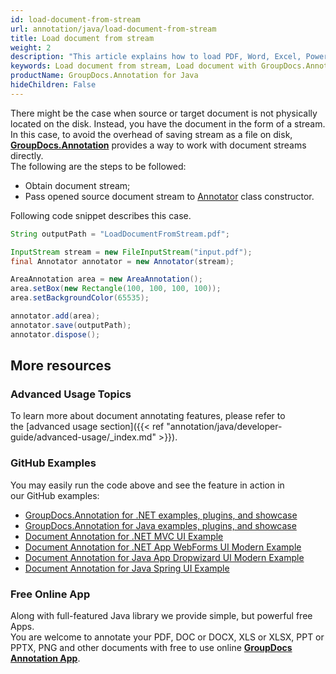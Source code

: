 ```yaml
---
id: load-document-from-stream
url: annotation/java/load-document-from-stream
title: Load document from stream
weight: 2
description: "This article explains how to load PDF, Word, Excel, PowerPoint documents from stream when using GroupDocs.Annotation for Java."
keywords: Load document from stream, Load document with GroupDocs.Annotation
productName: GroupDocs.Annotation for Java
hideChildren: False
---
```

There might be the case when source or target document is not physically located on the disk. Instead, you have the document in the form of a stream. In this case, to avoid the overhead of saving stream as a file on disk, [**GroupDocs.Annotation**](https://products.groupdocs.com/annotation/java) provides a way to work with document streams directly.   
The following are the steps to be followed:

*   Obtain document stream; 
*   Pass opened source document stream to [Annotator](https://apireference.groupdocs.com/java/annotation/com.groupdocs.annotation/Annotator) class constructor.

Following code snippet describes this case.



```java
String outputPath = "LoadDocumentFromStream.pdf";

InputStream stream = new FileInputStream("input.pdf");
final Annotator annotator = new Annotator(stream);

AreaAnnotation area = new AreaAnnotation();
area.setBox(new Rectangle(100, 100, 100, 100));
area.setBackgroundColor(65535);

annotator.add(area);
annotator.save(outputPath);
annotator.dispose();
```

## More resources
### Advanced Usage Topics
To learn more about document annotating features, please refer to the [advanced usage section]({{< ref "annotation/java/developer-guide/advanced-usage/_index.md" >}}).

### GitHub Examples
You may easily run the code above and see the feature in action in our GitHub examples:

*   [GroupDocs.Annotation for .NET examples, plugins, and showcase](https://github.com/groupdocs-annotation/GroupDocs.Annotation-for-.NET)
*   [GroupDocs.Annotation for Java examples, plugins, and showcase](https://github.com/groupdocs-annotation/GroupDocs.Annotation-for-Java)
*   [Document Annotation for .NET MVC UI Example](https://github.com/groupdocs-annotation/GroupDocs.Annotation-for-.NET-MVC)
*   [Document Annotation for .NET App WebForms UI Modern Example](https://github.com/groupdocs-annotation/GroupDocs.Annotation-for-.NET-WebForms)
*   [Document Annotation for Java App Dropwizard UI Modern Example](https://github.com/groupdocs-annotation/GroupDocs.Annotation-for-Java-Dropwizard)
*   [Document Annotation for Java Spring UI Example](https://github.com/groupdocs-annotation/GroupDocs.Annotation-for-Java-Spring)

### Free Online App
Along with full-featured Java library we provide simple, but powerful free Apps.  
You are welcome to annotate your PDF, DOC or DOCX, XLS or XLSX, PPT or PPTX, PNG and other documents with free to use online **[GroupDocs Annotation App](https://products.groupdocs.app/annotation)**.